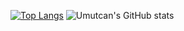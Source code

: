 



[![Top Langs](https://github-readme-stats.vercel.app/api/top-langs/?username=umutcanozer&layout=donut)](https://github.com/anuraghazra/github-readme-stats)
![Umutcan's GitHub stats](https://github-readme-stats.vercel.app/api?username=umutcanozer&hide=contribs,prs&show_icons=true)
